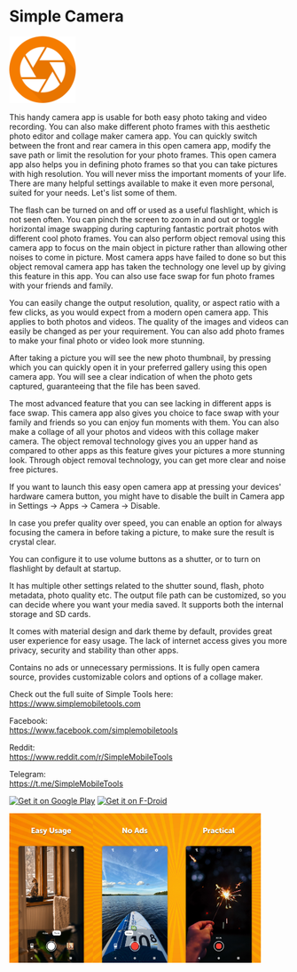 # Simple Camera
<img alt="Logo" src="graphics/icon.png" width="120" />

This handy camera app is usable for both easy photo taking and video recording. You can also make different photo frames with this aesthetic photo editor and collage maker camera app. You can quickly switch between the front and rear camera in this open camera app, modify the save path or limit the resolution for your photo frames. This open camera app also helps you in defining photo frames so that you can take pictures with high resolution. You will never miss the important moments of your life. There are many helpful settings available to make it even more personal, suited for your needs. Let's list some of them.

The flash can be turned on and off or used as a useful flashlight, which is not seen often. You can pinch the screen to zoom in and out or toggle horizontal image swapping during capturing fantastic portrait photos with different cool photo frames. You can also perform object removal using this camera app to focus on the main object in picture rather than allowing other noises to come in picture. Most camera apps have failed to done so but this object removal camera app has taken the technology one level up by giving this feature in this app. You can also use face swap for fun photo frames with your friends and family.

You can easily change the output resolution, quality, or aspect ratio with a few clicks, as you would expect from a modern open camera app. This applies to both photos and videos. The quality of the images and videos can easily be changed as per your requirement. You can also add photo frames to make your final photo or video look more stunning.

After taking a picture you will see the new photo thumbnail, by pressing which you can quickly open it in your preferred gallery using this open camera app. You will see a clear indication of when the photo gets captured, guaranteeing that the file has been saved.

The most advanced feature that you can see lacking in different apps is face swap. This camera app also gives you choice to face swap with your family and friends so you can enjoy fun moments with them. You can also make a collage of all your photos and videos with this collage maker camera. The object removal technology gives you an upper hand as compared to other apps as this feature gives your pictures a more stunning look. Through object removal technology, you can get more clear and noise free pictures.

If you want to launch this easy open camera app at pressing your devices' hardware camera button, you might have to disable the built in Camera app in Settings -> Apps -> Camera -> Disable.

In case you prefer quality over speed, you can enable an option for always focusing the camera in before taking a picture, to make sure the result is crystal clear.

You can configure it to use volume buttons as a shutter, or to turn on flashlight by default at startup.

It has multiple other settings related to the shutter sound, flash, photo metadata, photo quality etc. The output file path can be customized, so you can decide where you want your media saved. It supports both the internal storage and SD cards.

It comes with material design and dark theme by default, provides great user experience for easy usage. The lack of internet access gives you more privacy, security and stability than other apps.

Contains no ads or unnecessary permissions. It is fully open camera source, provides customizable colors and options of a collage maker.

Check out the full suite of Simple Tools here:  
https://www.simplemobiletools.com

Facebook:  
https://www.facebook.com/simplemobiletools

Reddit:  
https://www.reddit.com/r/SimpleMobileTools

Telegram:  
https://t.me/SimpleMobileTools

<a href='https://play.google.com/store/apps/details?id=com.simplemobiletools.camera'><img src='https://simplemobiletools.com/images/button-google-play.svg' alt='Get it on Google Play' height=45/></a>
<a href='https://f-droid.org/packages/com.simplemobiletools.camera'><img src='https://simplemobiletools.com/images/button-fdroid.svg' alt='Get it on F-Droid' height='45' /></a>


<div style="display:flex;">
<img alt="App image" src="fastlane/metadata/android/en-US/images/phoneScreenshots/1_en-US.jpeg" width="30%">
<img alt="App image" src="fastlane/metadata/android/en-US/images/phoneScreenshots/2_en-US.jpeg" width="30%">
<img alt="App image" src="fastlane/metadata/android/en-US/images/phoneScreenshots/3_en-US.jpeg" width="30%">
</div>
